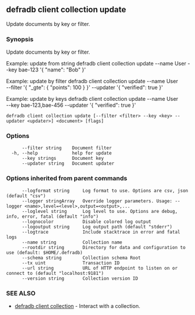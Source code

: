 ## defradb client collection update

Update documents by key or filter.

### Synopsis

Update documents by key or filter.
		
Example: update from string
  defradb client collection update --name User --key bae-123 '{ "name": "Bob" }'

Example: update by filter
  defradb client collection update --name User \
  --filter '{ "_gte": { "points": 100 } }' --updater '{ "verified": true }'

Example: update by keys
  defradb client collection update --name User \
  --key bae-123,bae-456 --updater '{ "verified": true }'
		

```
defradb client collection update [--filter <filter> --key <key> --updater <updater>] <document> [flags]
```

### Options

```
      --filter string    Document filter
  -h, --help             help for update
      --key strings      Document key
      --updater string   Document updater
```

### Options inherited from parent commands

```
      --logformat string     Log format to use. Options are csv, json (default "csv")
      --logger stringArray   Override logger parameters. Usage: --logger <name>,level=<level>,output=<output>,...
      --loglevel string      Log level to use. Options are debug, info, error, fatal (default "info")
      --lognocolor           Disable colored log output
      --logoutput string     Log output path (default "stderr")
      --logtrace             Include stacktrace in error and fatal logs
      --name string          Collection name
      --rootdir string       Directory for data and configuration to use (default: $HOME/.defradb)
      --schema string        Collection schema Root
      --tx uint              Transaction ID
      --url string           URL of HTTP endpoint to listen on or connect to (default "localhost:9181")
      --version string       Collection version ID
```

### SEE ALSO

* [defradb client collection](defradb_client_collection.md)	 - Interact with a collection.

